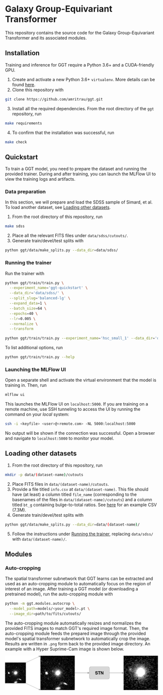 Galaxy Group-Equivariant Transformer
===
This repository contains the source code for the Galaxy Group-Equivariant Transformer and its associated modules.

## Installation
Training and inference for GGT require a Python 3.6+ and a CUDA-friendly GPU.

1. Create and activate a new Python 3.6+ `virtualenv`. More details can be found [here](https://docs.python.org/3/library/venv.html).
2. Clone this repository with
```bash
git clone https://github.com/amritrau/ggt.git
```
3. Install all the required dependencies. From the root directory of the `ggt` repository, run
```bash
make requirements
```
4. To confirm that the installation was successful, run
```bash
make check
```

## Quickstart
To train a GGT model, you need to prepare the dataset and running the provided trainer. During and after training, you can launch the MLFlow UI to view the training logs and artifacts.

### Data preparation
In this section, we will prepare and load the SDSS sample of Simard, et al. To load another dataset, see [Loading other datasets](#loading-other-datasets).

1. From the root directory of this repository, run
```bash
make sdss
```
2. Place all the relevant FITS files under `data/sdss/cutouts/`.
3. Generate train/devel/test splits with
```bash
python ggt/data/make_splits.py --data_dir=data/sdss/
```

### Running the trainer
Run the trainer with
```bash
python ggt/train/train.py \
  --experiment_name='ggt-quickstart' \
  --data_dir='data/sdss/' \
  --split_slug='balanced-lg' \
  --expand_data=1 \
  --batch_size=64 \
  --epochs=40 \
  --lr=0.005 \
  --normalize \
  --transform
```

```bash
python ggt/train/train.py --experiment_name='hsc_small_1' --data_dir='data/hsc_small/' --split_slug='balanced-xl' --expand_data=1 --batch_size=64 --epochs=10 --lr=0.005 --normalize --transform --cutout_size=239
```
To list additional options, run
```bash
python ggt/train/train.py --help
```

### Launching the MLFlow UI
Open a separate shell and activate the virtual environment that the model is training in. Then, run
```bash
mlflow ui
```

This launches the MLFlow UI on `localhost:5000`. If you are training on a remote machine, use SSH tunneling to access the UI by running the command on your _local_ system:
```bash
ssh -i <keyfile> <user>@<remote.com> -NL 5000:localhost:5000
```
No output will be shown if the connection was successful. Open a browser and navigate to `localhost:5000` to monitor your model.

## Loading other datasets
1. From the root directory of this repository, run
```bash
mkdir -p data/(dataset-name)/cutouts
```
2. Place FITS files in `data/(dataset-name)/cutouts`.
3. Provide a file titled `info.csv` at `data/(dataset-name)`. This file should have (at least) a column titled `file_name` (corresponding to the basenames of the files in `data/(dataset-name)/cutouts`) and a column titled `bt_g` containing bulge-to-total ratios. See [here](http://amritrau.github.io/assets/data/info.csv) for an example CSV (7.3M).
4. Generate train/devel/test splits with
```bash
python ggt/data/make_splits.py --data_dir=data/(dataset-name)/
```
5. Follow the instructions under [Running the trainer](#running-the-trainer), replacing `data/sdss/` with `data/(dataset-name)/`.

## Modules
### Auto-cropping
The spatial transformer subnetwork that GGT learns can be extracted and used as an auto-cropping module to automatically focus on the region of interest of an image. After training a GGT model (or downloading a pretrained model), run the auto-cropping module with
```bash
python -m ggt.modules.autocrop \
  --model_path=models/<your_model>.pt \
  --image_dir=path/to/fits/cutouts/
```

The auto-cropping module automatically resizes and normalizes the provided FITS images to match GGT's required image format. Then, the auto-cropping module feeds the prepared image through the provided model's spatial transformer subnetwork to automatically crop the image. Results are written in `.png` form back to the provided image directory. An example with a Hyper Suprime-Cam image is shown below.


![Auto-cropping](/docs/assets/stn_figure.png)
